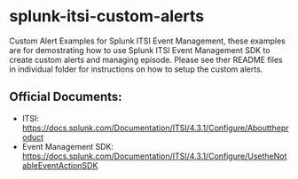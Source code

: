 # splunk-itsi-custom-alerts
Custom Alert Examples for Splunk ITSI Event Management, these examples are for demostrating how to use Splunk ITSI Event Management SDK to create custom alerts and managing episode.
Please see ther README files in individual folder for instructions on how to setup the custom alerts.
## Official Documents:
* ITSI: https://docs.splunk.com/Documentation/ITSI/4.3.1/Configure/Abouttheproduct
* Event Management SDK: https://docs.splunk.com/Documentation/ITSI/4.3.1/Configure/UsetheNotableEventActionSDK
